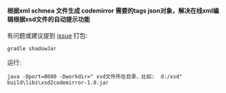 #### 根据xml schmea 文件生成 codemirror 需要的tags json对象，解决在线xml编辑根据xsd文件的自动提示功能

有问题或建议提到 [issue](https://github.com/yishuixing/xsd2codemirror/issues)
打包:
```
gradle shadowJar

```
运行:
```
java -Dport=8080 -Dworkdir=" xsd文件所在目录，比如:  d:/xsd"    build\libs\xsd2codemirror-1.0.jar
```